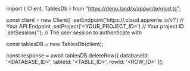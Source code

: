 import { Client, TablesDb } from "https://deno.land/x/appwrite/mod.ts";

const client = new Client()
    .setEndpoint('https://<REGION>.cloud.appwrite.io/v1') // Your API Endpoint
    .setProject('<YOUR_PROJECT_ID>') // Your project ID
    .setSession(''); // The user session to authenticate with

const tablesDB = new TablesDb(client);

const response = await tablesDB.deleteRow({
    databaseId: '<DATABASE_ID>',
    tableId: '<TABLE_ID>',
    rowId: '<ROW_ID>'
});
